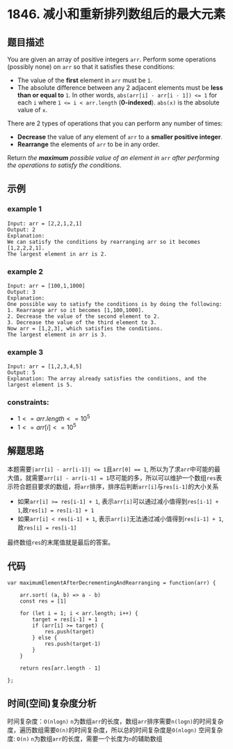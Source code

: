 # 1846. 减小和重新排列数组后的最大元素

## 题目描述

You are given an array of positive integers `arr`. Perform some operations (possibly none) on `arr` so that it satisfies these conditions:

- The value of the **first** element in `arr` must be `1`.
- The absolute difference between any 2 adjacent elements must be **less than or equal to** `1`. In other words, `abs(arr[i] - arr[i - 1]) <= 1` for each `i` where `1 <= i < arr.length` (**0-indexed**). `abs(x)` is the absolute value of `x`.

There are 2 types of operations that you can perform any number of times:

- **Decrease** the value of any element of `arr` to a **smaller positive integer**.
- **Rearrange** the elements of `arr` to be in any order.

Return *the **maximum** possible value of an element in* `arr` *after performing the operations to satisfy the conditions*.

## 示例

### example 1

```
Input: arr = [2,2,1,2,1]
Output: 2
Explanation: 
We can satisfy the conditions by rearranging arr so it becomes [1,2,2,2,1].
The largest element in arr is 2.
```

### example 2

```
Input: arr = [100,1,1000]
Output: 3
Explanation: 
One possible way to satisfy the conditions is by doing the following:
1. Rearrange arr so it becomes [1,100,1000].
2. Decrease the value of the second element to 2.
3. Decrease the value of the third element to 3.
Now arr = [1,2,3], which satisfies the conditions.
The largest element in arr is 3.
```

### example 3

```
Input: arr = [1,2,3,4,5]
Output: 5
Explanation: The array already satisfies the conditions, and the largest element is 5.
```

### constraints:

- $1 <= arr.length <= 10^5$
- $1 <= arr[i] <= 10^5$

## 解题思路

本题需要`|arr[i] - arr[i-1]| <= 1`且`arr[0] == 1`, 所以为了求`arr`中可能的最大值，就需要`arr[i] - arr[i-1] = 1`尽可能的多，所以可以维护一个数组`res`表示符合题目要求的数组，将`arr`排序，排序后判断`arr[i]`与`res[i-1]`的大小关系

- 如果`arr[i] >= res[i-1] + 1`, 表示`arr[i]`可以通过减小值得到`res[i-1] + 1`,故`res[i] = res[i-1] + 1`
- 如果`arr[i] < res[i-1] + 1`, 表示`arr[i]`无法通过减小值得到`res[i-1] + 1`,故`res[i] = res[i-1]`

最终数组`res`的末尾值就是最后的答案。

## 代码
```
var maximumElementAfterDecrementingAndRearranging = function(arr) {

    arr.sort( (a, b) => a - b)
    const res = [1]

    for (let i = 1; i < arr.length; i++) {
        target = res[i-1] + 1
        if (arr[i] >= target) {
            res.push(target)
        } else {
            res.push(target-1)
        }
    }

    return res[arr.length - 1]

};
```

## 时间(空间)复杂度分析

时间复杂度：`O(nlogn)` `n`为数组`arr`的长度，数组`arr`排序需要`n(logn)`的时间复杂度，遍历数组需要`O(n)`的时间复杂度，所以总的时间复杂度是`O(nlogn)`
空间复杂度: `O(n)` `n`为数组`arr`的长度，需要一个长度为`n`的辅助数组